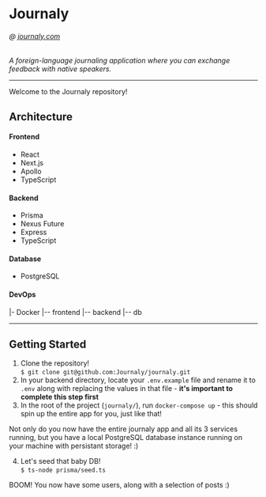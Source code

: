 # Journaly

###### @ [journaly.com](http://journaly.com)

_A foreign-language journaling application where you can exchange feedback with native speakers._

---

Welcome to the Journaly repository!

## Architecture

#### Frontend

- React
- Next.js
- Apollo
- TypeScript

#### Backend

- Prisma
- Nexus Future
- Express
- TypeScript

#### Database

- PostgreSQL

#### DevOps

|- Docker
|-- frontend
|-- backend
|-- db

---

## Getting Started

1. Clone the repository!  
   `$ git clone git@github.com:Journaly/journaly.git`
2. In your backend directory, locate your `.env.example` file and rename it to `.env` along with replacing the values in that file - **it's important to complete this step first**
3. In the root of the project (`journaly/`), run `docker-compose up` - this should spin up the entire app for you, just like that!

Not only do you now have the entire journaly app and all its 3 services running, but you have a local PostgreSQL database instance running on your machine with persistant storage! :)

4. Let's seed that baby DB!  
   `$ ts-node prisma/seed.ts`

BOOM! You now have some users, along with a selection of posts :)
